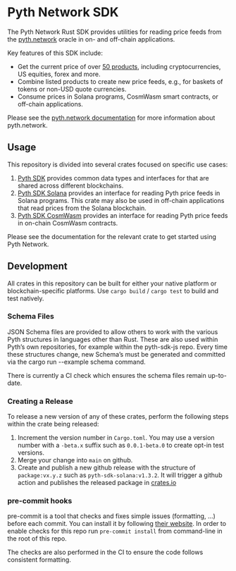# Pyth Network SDK

The Pyth Network Rust SDK provides utilities for reading price feeds from the [pyth.network](https://pyth.network/) oracle in on- and off-chain applications.

Key features of this SDK include:

* Get the current price of over [50 products](https://pyth.network/markets/), including cryptocurrencies,
  US equities, forex and more.
* Combine listed products to create new price feeds, e.g., for baskets of tokens or non-USD quote currencies.
* Consume prices in Solana programs, CosmWasm smart contracts, or off-chain applications.

Please see the [pyth.network documentation](https://docs.pyth.network/) for more information about pyth.network.

## Usage

This repository is divided into several crates focused on specific use cases:

1. [Pyth SDK](pyth-sdk) provides common data types and interfaces for that are shared across different blockchains.
2. [Pyth SDK Solana](pyth-sdk-solana) provides an interface for reading Pyth price feeds in Solana programs.
   This crate may also be used in off-chain applications that read prices from the Solana blockchain.
3. [Pyth SDK CosmWasm](pyth-sdk-cw) provides an interface for reading Pyth price feeds in on-chain CosmWasm contracts.

Please see the documentation for the relevant crate to get started using Pyth Network.

## Development

All crates in this repository can be built for either your native platform or blockchain-specific platforms.
Use `cargo build` / `cargo test` to build and test natively.

### Schema Files

JSON Schema files are provided to allow others to work with the various Pyth structures in languages other than Rust. These are also used within Pyth’s own repositories, for example within the pyth-sdk-js repo. Every time these structures change, new Schema’s must be generated and committed via the cargo run --example schema command.

There is currently a CI check which ensures the schema files remain up-to-date.

### Creating a Release

To release a new version of any of these crates, perform the following steps within the crate being released:

1. Increment the version number in `Cargo.toml`.
   You may use a version number with a `-beta.x` suffix such as `0.0.1-beta.0` to create opt-in test versions.
2. Merge your change into `main` on github.
3. Create and publish a new github release with the structure of `package:vx.y.z` such as `pyth-sdk-solana:v1.3.2`. It will trigger a github action
   and publishes the released package in [crates.io](https://crates.io)

### pre-commit hooks
pre-commit is a tool that checks and fixes simple issues (formatting, ...) before each commit. You can install it by following [their website](https://pre-commit.com/). In order to enable checks for this repo run `pre-commit install` from command-line in the root of this repo.

The checks are also performed in the CI to ensure the code follows consistent formatting.
